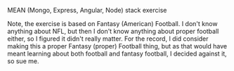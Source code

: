 MEAN (Mongo, Express, Angular, Node) stack exercise

Note, the exercise is based on Fantasy (American) Football. I don't know anything about NFL, but then I don't know anything about proper football either, so I figured it didn't really matter. 
For the record, I did consider making this a proper Fantasy (proper) Football thing, but as that would have meant learning about both football and fantasy football, I decided against it, so sue me.
